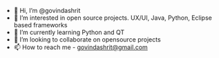 - 👋 Hi, I’m @govindashrit
- 👀 I’m interested in open source projects. UX/UI, Java, Python, Eclipse based frameworks 
- 🌱 I’m currently learning Python and QT
- 💞️ I’m looking to collaborate on opensource projects
- 📫 How to reach me - govindashrit@gmail.com

<!---
govindashrit/govindashrit is a ✨ special ✨ repository because its `README.md` (this file) appears on your GitHub profile.
You can click the Preview link to take a look at your changes.
--->
